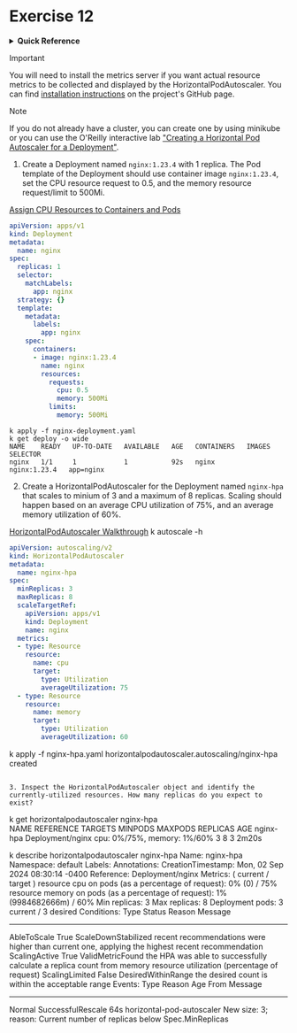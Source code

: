 # Exercise 12

<details>
<summary><b>Quick Reference</b></summary>
<p>

* Namespace: `default`<br>
* Documentation: [Deployments](https://kubernetes.io/docs/concepts/workloads/controllers/deployment/), [Horizontal Pod Autoscaling](https://kubernetes.io/docs/tasks/run-application/horizontal-pod-autoscale/)

</p>
</details>

> [!IMPORTANT]
> You will need to install the metrics server if you want actual resource metrics to be collected and displayed by the HorizontalPodAutoscaler. You can find [installation instructions](https://github.com/kubernetes-sigs/metrics-server#installation) on the project's GitHub page.

> [!NOTE]
> If you do not already have a cluster, you can create one by using minikube or you can use the O'Reilly interactive lab ["Creating a Horizontal Pod Autoscaler for a Deployment"](https://learning.oreilly.com/scenarios/creating-a-horizontal/9781098164034/).

1. Create a Deployment named `nginx:1.23.4` with 1 replica. The Pod template of the Deployment should use container image `nginx:1.23.4`, set the CPU resource request to 0.5, and the memory resource request/limit to 500Mi.

[Assign CPU Resources to Containers and Pods](https://kubernetes.io/docs/tasks/configure-pod-container/assign-cpu-resource/)

```yaml
apiVersion: apps/v1
kind: Deployment
metadata:
  name: nginx
spec:
  replicas: 1
  selector:
    matchLabels:
      app: nginx
  strategy: {}
  template:
    metadata:
      labels:
        app: nginx
    spec:
      containers:
      - image: nginx:1.23.4
        name: nginx
        resources: 
          requests:
            cpu: 0.5
            memory: 500Mi
          limits:
            memory: 500Mi
```

```
k apply -f nginx-deployment.yaml
k get deploy -o wide
NAME    READY   UP-TO-DATE   AVAILABLE   AGE   CONTAINERS   IMAGES         SELECTOR
nginx   1/1     1            1           92s   nginx        nginx:1.23.4   app=nginx
```

2. Create a HorizontalPodAutoscaler for the Deployment named `nginx-hpa` that scales to minium of 3 and a maximum of 8 replicas. Scaling should happen based on an average CPU utilization of 75%, and an average memory utilization of 60%.

[HorizontalPodAutoscaler Walkthrough](https://kubernetes.io/docs/tasks/run-application/horizontal-pod-autoscale-walkthrough/)
k autoscale -h

```yaml
apiVersion: autoscaling/v2
kind: HorizontalPodAutoscaler
metadata:
  name: nginx-hpa
spec:
  minReplicas: 3
  maxReplicas: 8
  scaleTargetRef:
    apiVersion: apps/v1
    kind: Deployment
    name: nginx
  metrics:
  - type: Resource
    resource:
      name: cpu
      target:
        type: Utilization
        averageUtilization: 75
  - type: Resource
    resource:
      name: memory
      target:
        type: Utilization
        averageUtilization: 60
```
k apply -f nginx-hpa.yaml
horizontalpodautoscaler.autoscaling/nginx-hpa created
```

3. Inspect the HorizontalPodAutoscaler object and identify the currently-utilized resources. How many replicas do you expect to exist?

```
k get horizontalpodautoscaler nginx-hpa        
NAME        REFERENCE          TARGETS                       MINPODS   MAXPODS   REPLICAS   AGE
nginx-hpa   Deployment/nginx   cpu: 0%/75%, memory: 1%/60%   3         8         3          2m20s

k describe horizontalpodautoscaler nginx-hpa
Name:                                                     nginx-hpa
Namespace:                                                default
Labels:                                                   <none>
Annotations:                                              <none>
CreationTimestamp:                                        Mon, 02 Sep 2024 08:30:14 -0400
Reference:                                                Deployment/nginx
Metrics:                                                  ( current / target )
  resource cpu on pods  (as a percentage of request):     0% (0) / 75%
  resource memory on pods  (as a percentage of request):  1% (9984682666m) / 60%
Min replicas:                                             3
Max replicas:                                             8
Deployment pods:                                          3 current / 3 desired
Conditions:
  Type            Status  Reason               Message
  ----            ------  ------               -------
  AbleToScale     True    ScaleDownStabilized  recent recommendations were higher than current one, applying the highest recent recommendation
  ScalingActive   True    ValidMetricFound     the HPA was able to successfully calculate a replica count from memory resource utilization (percentage of request)
  ScalingLimited  False   DesiredWithinRange   the desired count is within the acceptable range
Events:
  Type    Reason             Age   From                       Message
  ----    ------             ----  ----                       -------
  Normal  SuccessfulRescale  64s   horizontal-pod-autoscaler  New size: 3; reason: Current number of replicas below Spec.MinReplicas
```